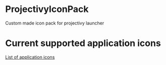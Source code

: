 # ProjectivyIconPack
Custom made icon pack for projectivy launcher

# Current supported application icons
[List of application icons](https://raw.githubusercontent.com/SicMundus86/ProjectivyIconPack/refs/heads/main/Icons/Application_icon_list?token=GHSAT0AAAAAADJFUYYMFZBQ6V6JIPH4GUJE2E45HCQ)
